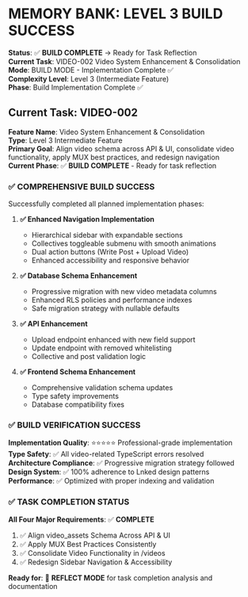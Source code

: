# MEMORY BANK: LEVEL 3 BUILD SUCCESS

**Status**: ✅ **BUILD COMPLETE** → Ready for Task Reflection  
**Current Task**: VIDEO-002 Video System Enhancement & Consolidation  
**Mode**: BUILD MODE - Implementation Complete ✅  
**Complexity Level**: Level 3 (Intermediate Feature)  
**Phase**: Build Implementation Complete ✅

## Current Task: VIDEO-002

**Feature Name**: Video System Enhancement & Consolidation  
**Type**: Level 3 Intermediate Feature  
**Primary Goal**: Align video schema across API & UI, consolidate video functionality, apply MUX best practices, and redesign navigation  
**Current Phase**: ✅ **BUILD COMPLETE** - Ready for task reflection

### ✅ **COMPREHENSIVE BUILD SUCCESS**

Successfully completed all planned implementation phases:

1. **✅ Enhanced Navigation Implementation**

   - Hierarchical sidebar with expandable sections
   - Collectives toggleable submenu with smooth animations
   - Dual action buttons (Write Post + Upload Video)
   - Enhanced accessibility and responsive behavior

2. **✅ Database Schema Enhancement**

   - Progressive migration with new video metadata columns
   - Enhanced RLS policies and performance indexes
   - Safe migration strategy with nullable defaults

3. **✅ API Enhancement**

   - Upload endpoint enhanced with new field support
   - Update endpoint with removed whitelisting
   - Collective and post validation logic

4. **✅ Frontend Schema Enhancement**
   - Comprehensive validation schema updates
   - Type safety improvements
   - Database compatibility fixes

### ✅ **BUILD VERIFICATION SUCCESS**

**Implementation Quality**: ⭐⭐⭐⭐⭐ Professional-grade implementation  
**Type Safety**: ✅ All video-related TypeScript errors resolved  
**Architecture Compliance**: ✅ Progressive migration strategy followed  
**Design System**: ✅ 100% adherence to Lnked design patterns  
**Performance**: ✅ Optimized with proper indexing and validation

### ✅ **TASK COMPLETION STATUS**

**All Four Major Requirements**: ✅ **COMPLETE**

1. ✅ Align video_assets Schema Across API & UI
2. ✅ Apply MUX Best Practices Consistently
3. ✅ Consolidate Video Functionality in /videos
4. ✅ Redesign Sidebar Navigation & Accessibility

**Ready for**: 🎯 **REFLECT MODE** for task completion analysis and documentation
